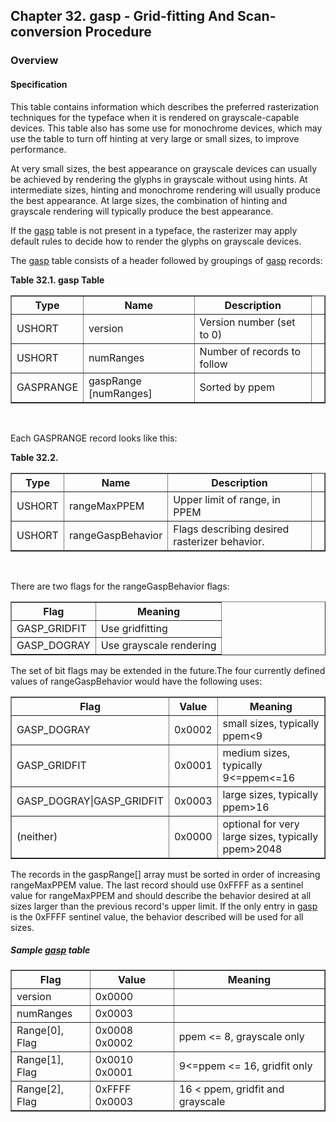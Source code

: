 <div xmlns="http://www.w3.org/1999/xhtml" class="chapter"><div class="titlepage"><div><div><h2 class="title"><a name="chapter.gasp"></a>Chapter 32. gasp - Grid-fitting And Scan-conversion Procedure</h2></div></div></div><div role="fragment" class="section"><div class="titlepage"><div><div><h3 class="title"><a name="idm237274309824"></a>Overview</h3></div></div></div><div role="specification" class="section"><div class="titlepage"><div><div><h4 class="title"><a name="section.33.1.1"></a>Specification</h4></div></div></div><p>This table contains information which describes the
          preferred rasterization techniques for the typeface when it
          is rendered on grayscale-capable devices. This table also
          has some use for monochrome devices, which may use the table
          to turn off hinting at very large or small sizes, to improve
          performance.</p><p>At very small sizes, the best appearance on grayscale
          devices can usually be achieved by rendering the glyphs in
          grayscale without using hints. At intermediate sizes,
          hinting and monochrome rendering will usually produce the
          best appearance. At large sizes, the combination of hinting
          and grayscale rendering will typically produce the best
          appearance.</p><p>If the <a class="link" href="chapter.gasp.html" title="Chapter 32. gasp - Grid-fitting And Scan-conversion Procedure">gasp</a> table is not present in a typeface, the
          rasterizer may apply default rules to decide how to render
          the glyphs on grayscale devices.</p><p>The <a class="link" href="chapter.gasp.html" title="Chapter 32. gasp - Grid-fitting And Scan-conversion Procedure">gasp</a> table consists of a header followed by
          groupings of <a class="link" href="chapter.gasp.html" title="Chapter 32. gasp - Grid-fitting And Scan-conversion Procedure">gasp</a> records:</p><div class="table"><a name="idm237274303600"></a><p class="title"><strong>Table 32.1. gasp Table</strong></p><div class="table-contents"><table class="table" summary="gasp Table" border="1"><colgroup><col/><col/><col/><col/></colgroup><thead><tr><th>Type</th><th>Name</th><th>Description</th><td class="auto-generated"> </td></tr></thead><tbody><tr><td>USHORT</td><td>version</td><td>Version number (set to 0)</td><td class="auto-generated"> </td></tr><tr><td>USHORT</td><td>numRanges</td><td>Number of records to follow</td><td class="auto-generated"> </td></tr><tr><td>GASPRANGE</td><td>gaspRange [numRanges]</td><td>Sorted by ppem</td><td class="auto-generated"> </td></tr></tbody></table></div></div><br class="table-break"/><p>Each GASPRANGE record looks like this:</p><div class="table"><a name="idm237274296432"></a><p class="title"><strong>Table 32.2. </strong></p><div class="table-contents"><table class="table" border="1"><colgroup><col/><col/><col/><col/></colgroup><thead><tr><th>Type</th><th>Name</th><th>Description</th><td class="auto-generated"> </td></tr></thead><tbody><tr><td>USHORT</td><td>rangeMaxPPEM</td><td>Upper limit of range, in PPEM</td><td class="auto-generated"> </td></tr><tr><td>USHORT</td><td>rangeGaspBehavior</td><td>Flags describing desired rasterizer
              behavior.</td><td class="auto-generated"> </td></tr></tbody></table></div></div><br class="table-break"/><p>There are two flags for the rangeGaspBehavior
          flags:</p><div class="informaltable"><table class="informaltable" border="1"><colgroup><col/><col/></colgroup><thead><tr><th>Flag</th><th>Meaning</th></tr></thead><tbody><tr><td>GASP_GRIDFIT</td><td>Use gridfitting</td></tr><tr><td>GASP_DOGRAY</td><td>Use grayscale rendering</td></tr></tbody></table></div><p>The set of bit flags may be extended in the future.The
          four currently defined values of rangeGaspBehavior would
          have the following uses:</p><div class="informaltable"><table class="informaltable" border="1"><colgroup><col/><col/><col/></colgroup><thead><tr><th>Flag</th><th>Value</th><th>Meaning</th></tr></thead><tbody><tr><td>GASP_DOGRAY</td><td>0x0002</td><td>small sizes, typically ppem&lt;9</td></tr><tr><td>GASP_GRIDFIT</td><td>0x0001</td><td>medium sizes, typically 9&lt;=ppem&lt;=16</td></tr><tr><td>GASP_DOGRAY|GASP_GRIDFIT</td><td>0x0003</td><td>large sizes, typically ppem&gt;16</td></tr><tr><td>(neither)</td><td>0x0000</td><td>optional for very large sizes, typically
                  ppem&gt;2048</td></tr></tbody></table></div><p>The records in the gaspRange[] array must be sorted in
          order of increasing rangeMaxPPEM value. The last record
          should use 0xFFFF as a sentinel value for rangeMaxPPEM and
          should describe the behavior desired at all sizes larger
          than the previous record's upper limit. If the only entry in
          <a class="link" href="chapter.gasp.html" title="Chapter 32. gasp - Grid-fitting And Scan-conversion Procedure">gasp</a> is the 0xFFFF sentinel value, the
          behavior described will be used for all sizes.</p><h5><a name="idm237274273632"></a>Sample <a class="link" href="chapter.gasp.html" title="Chapter 32. gasp - Grid-fitting And Scan-conversion Procedure">gasp</a> table</h5><div class="informaltable"><table class="informaltable" border="1"><colgroup><col/><col/><col/></colgroup><thead><tr><th>Flag</th><th>Value</th><th>Meaning</th></tr></thead><tbody><tr><td>version</td><td>0x0000</td><td> </td></tr><tr><td>numRanges</td><td>0x0003</td><td> </td></tr><tr><td>Range[0], Flag</td><td>0x0008 0x0002</td><td>ppem &lt;= 8, grayscale only</td></tr><tr><td>Range[1], Flag</td><td>0x0010 0x0001</td><td>9&lt;=ppem &lt;= 16, gridfit only</td></tr><tr><td>Range[2], Flag</td><td>0xFFFF 0x0003</td><td>16 &lt; ppem, gridfit and grayscale</td></tr></tbody></table></div></div></div></div>